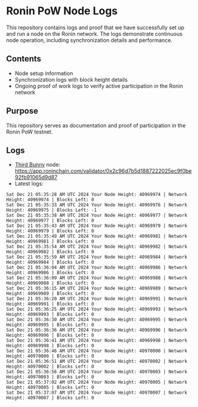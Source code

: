 # Ronin PoW Node Logs

This repository contains logs and proof that we have successfully set up and run a node on the Ronin network. The logs demonstrate continuous node operation, including synchronization details and performance.

## Contents

- Node setup information
- Synchronization logs with block height details
- Ongoing proof of work logs to verify active participation in the Ronin network

## Purpose

This repository serves as documentation and proof of participation in the Ronin PoW testnet.

## Logs

- [Third Bunny](https://thirdbunny.xyz/) node: https://app.roninchain.com/validator/0x2c96d7b5d1887222025ec9f0be92fb91065d9d87
- Latest logs:
```
Sat Dec 21 05:35:28 AM UTC 2024 Your Node Height: 40969974 | Network Height: 40969974 | Blocks Left: 0
Sat Dec 21 05:35:33 AM UTC 2024 Your Node Height: 40969976 | Network Height: 40969975 | Blocks Left: -1
Sat Dec 21 05:35:38 AM UTC 2024 Your Node Height: 40969977 | Network Height: 40969977 | Blocks Left: 0
Sat Dec 21 05:35:43 AM UTC 2024 Your Node Height: 40969979 | Network Height: 40969979 | Blocks Left: 0
Sat Dec 21 05:35:49 AM UTC 2024 Your Node Height: 40969981 | Network Height: 40969981 | Blocks Left: 0
Sat Dec 21 05:35:54 AM UTC 2024 Your Node Height: 40969982 | Network Height: 40969982 | Blocks Left: 0
Sat Dec 21 05:35:59 AM UTC 2024 Your Node Height: 40969984 | Network Height: 40969984 | Blocks Left: 0
Sat Dec 21 05:36:04 AM UTC 2024 Your Node Height: 40969986 | Network Height: 40969986 | Blocks Left: 0
Sat Dec 21 05:36:09 AM UTC 2024 Your Node Height: 40969988 | Network Height: 40969988 | Blocks Left: 0
Sat Dec 21 05:36:15 AM UTC 2024 Your Node Height: 40969989 | Network Height: 40969989 | Blocks Left: 0
Sat Dec 21 05:36:20 AM UTC 2024 Your Node Height: 40969991 | Network Height: 40969991 | Blocks Left: 0
Sat Dec 21 05:36:25 AM UTC 2024 Your Node Height: 40969993 | Network Height: 40969993 | Blocks Left: 0
Sat Dec 21 05:36:30 AM UTC 2024 Your Node Height: 40969995 | Network Height: 40969995 | Blocks Left: 0
Sat Dec 21 05:36:36 AM UTC 2024 Your Node Height: 40969996 | Network Height: 40969996 | Blocks Left: 0
Sat Dec 21 05:36:41 AM UTC 2024 Your Node Height: 40969998 | Network Height: 40969998 | Blocks Left: 0
Sat Dec 21 05:36:46 AM UTC 2024 Your Node Height: 40970000 | Network Height: 40970000 | Blocks Left: 0
Sat Dec 21 05:36:51 AM UTC 2024 Your Node Height: 40970002 | Network Height: 40970002 | Blocks Left: 0
Sat Dec 21 05:36:56 AM UTC 2024 Your Node Height: 40970003 | Network Height: 40970003 | Blocks Left: 0
Sat Dec 21 05:37:02 AM UTC 2024 Your Node Height: 40970005 | Network Height: 40970005 | Blocks Left: 0
Sat Dec 21 05:37:07 AM UTC 2024 Your Node Height: 40970007 | Network Height: 40970007 | Blocks Left: 0
```
